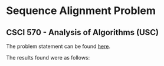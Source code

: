 # Sequence Alignment Problem

## CSCI 570 - Analysis of Algorithms (USC)

The problem statement can be found [here](https://github.com/anushka-deshpande/CSCI570-project/blob/main/CSCI570_Fall22_Project.pdf).

The results found were as follows:
